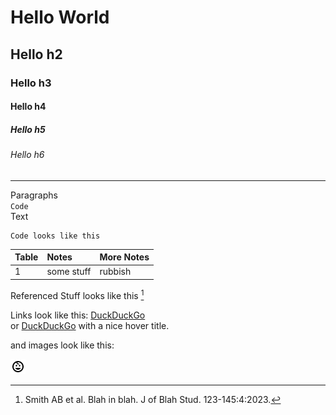 # **Hello World**

## **Hello h2** 

### **Hello h3** 

#### Hello h4 

##### Hello h5 

###### Hello h6 

---

Paragraphs  
<code>Code</code>  
<text>Text</text>  

```
Code looks like this
```

|Table | Notes | More Notes|
|:---|:---|:---|
| 1 | some stuff | rubbish |

Referenced Stuff looks like this [^Smith2023]

[^Smith2023]: Smith AB et al. Blah in blah. J of Blah Stud. 123-145:4:2023. 

Links look like this: [DuckDuckGo](https://duckduckgo.org/)  
or [DuckDuckGo](https://duckduckgo.org/ "Search") with a nice hover title.

and images look like this: 

![Some alternative text for this child](paed_rad.png "Child Logo")

